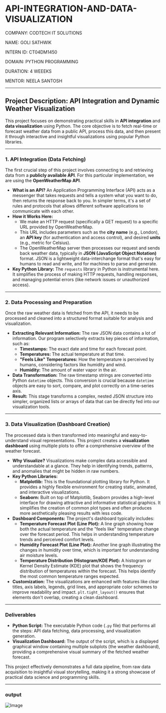 # API-INTEGRATION-AND-DATA-VISUALIZATION

COMPANY: CODTECH IT SOLUTIONS

NAME: GOLI SATHWIK

INTERN ID: CT04DM1450

DOMAIN: PYTHON PROGRAMMING

DURATION: 4 WEEEKS

MENTOR: NEELA SANTOSH

---

## Project Description: API Integration and Dynamic Weather Visualization

This project focuses on demonstrating practical skills in **API integration** and **data visualization** using Python. The core objective is to fetch real-time or forecast weather data from a public API, process this data, and then present it through interactive and insightful visualizations using popular Python libraries.

---

### **1. API Integration (Data Fetching)**

The first crucial step of this project involves connecting to and retrieving data from a **publicly available API**. For this particular implementation, we are using the **OpenWeatherMap API**.

* **What is an API?** An Application Programming Interface (API) acts as a messenger that takes requests and tells a system what you want to do, then returns the response back to you. In simpler terms, it's a set of rules and protocols that allows different software applications to communicate with each other.
* **How it Works Here:**
    * We make an HTTP request (specifically a GET request) to a specific URL provided by OpenWeatherMap.
    * This URL includes parameters such as the **city name** (e.g., London), an **API key** (for authentication and access control), and desired **units** (e.g., metric for Celsius).
    * The OpenWeatherMap server then processes our request and sends back weather data, typically in **JSON (JavaScript Object Notation)** format. JSON is a lightweight data-interchange format that's easy for humans to read and write, and for machines to parse and generate.
* **Key Python Library:** The `requests` library in Python is instrumental here. It simplifies the process of making HTTP requests, handling responses, and managing potential errors (like network issues or unauthorized access).

---

### **2. Data Processing and Preparation**

Once the raw weather data is fetched from the API, it needs to be processed and cleaned into a structured format suitable for analysis and visualization.

* **Extracting Relevant Information:** The raw JSON data contains a lot of information. Our program selectively extracts key pieces of information, such as:
    * **Timestamps:** The exact date and time for each forecast point.
    * **Temperatures:** The actual temperature at that time.
    * **"Feels Like" Temperatures:** How the temperature is perceived by humans, considering factors like humidity and wind.
    * **Humidity:** The amount of water vapor in the air.
* **Data Transformation:** The raw timestamp strings are converted into Python `datetime` objects. This conversion is crucial because `datetime` objects are easy to sort, compare, and plot correctly on a time-series axis.
* **Result:** This stage transforms a complex, nested JSON structure into simpler, organized lists or arrays of data that can be directly fed into our visualization tools.

---

### **3. Data Visualization (Dashboard Creation)**

The processed data is then transformed into meaningful and easy-to-understand visual representations. This project creates a **visualization dashboard** using multiple plots to offer a comprehensive overview of the weather forecast.

* **Why Visualize?** Visualizations make complex data accessible and understandable at a glance. They help in identifying trends, patterns, and anomalies that might be hidden in raw numbers.
* **Key Python Libraries:**
    * **Matplotlib:** This is the foundational plotting library for Python. It provides a highly flexible environment for creating static, animated, and interactive visualizations.
    * **Seaborn:** Built on top of Matplotlib, Seaborn provides a high-level interface for drawing attractive and informative statistical graphics. It simplifies the creation of common plot types and often produces more aesthetically pleasing results with less code.
* **Dashboard Components:** The project's dashboard typically includes:
    * **Temperature Forecast Plot (Line Plot):** A line graph showing how both the actual temperature and the "feels like" temperature change over the forecast period. This helps in understanding temperature trends and perceived comfort levels.
    * **Humidity Forecast Plot (Line Plot):** Another line graph illustrating the changes in humidity over time, which is important for understanding air moisture levels.
    * **Temperature Distribution (Histogram/KDE Plot):** A histogram or Kernel Density Estimate (KDE) plot that shows the frequency distribution of temperatures within the forecast. This helps identify the most common temperature ranges expected.
* **Customization:** The visualizations are enhanced with features like clear titles, axis labels, legends, grid lines, and appropriate color schemes to improve readability and impact. `plt.tight_layout()` ensures that elements don't overlap, creating a clean dashboard.

---

### **Deliverables**

* **Python Script:** The executable Python code (`.py` file) that performs all the steps: API data fetching, data processing, and visualization generation.
* **Visualization Dashboard:** The output of the script, which is a displayed graphical window containing multiple subplots (the weather dashboard), providing a comprehensive visual summary of the fetched weather forecast.

This project effectively demonstrates a full data pipeline, from raw data acquisition to insightful visual storytelling, making it a strong showcase of practical data science and programming skills.


---

### **output**

![Image](https://github.com/user-attachments/assets/b8bb9cfe-34c5-44ef-adaf-d94b87a003f6)
